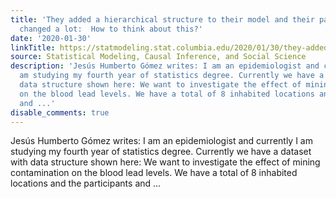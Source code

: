 ```yaml
---
title: 'They added a hierarchical structure to their model and their parameter estimate
  changed a lot:  How to think about this?'
date: '2020-01-30'
linkTitle: https://statmodeling.stat.columbia.edu/2020/01/30/they-added-a-hierarchical-structure-to-their-model-and-their-parameter-estimate-changed-a-lot-how-to-think-about-this/
source: Statistical Modeling, Causal Inference, and Social Science
description: 'Jesús Humberto Gómez writes: I am an epidemiologist and currently I
  am studying my fourth year of statistics degree. Currently we have a dataset with
  data structure shown here: We want to investigate the effect of mining contamination
  on the blood lead levels. We have a total of 8 inhabited locations and the participants
  and ...'
disable_comments: true
---
```

Jesús Humberto Gómez writes: I am an epidemiologist and currently I am studying my fourth year of statistics degree. Currently we have a dataset with data structure shown here: We want to investigate the effect of mining contamination on the blood lead levels. We have a total of 8 inhabited locations and the participants and ...